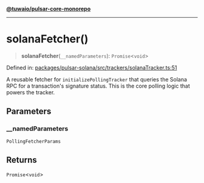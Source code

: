 [**@tuwaio/pulsar-core-monorepo**](../../../README.md)

***

# solanaFetcher()

> **solanaFetcher**(`__namedParameters`): `Promise`\<`void`\>

Defined in: [packages/pulsar-solana/src/trackers/solanaTracker.ts:51](https://github.com/TuwaIO/pulsar-core/blob/7fb56ca30ef24d2c4e269e064078286600c47032/packages/pulsar-solana/src/trackers/solanaTracker.ts#L51)

A reusable fetcher for `initializePollingTracker` that queries the Solana RPC for a transaction's signature status.
This is the core polling logic that powers the tracker.

## Parameters

### \_\_namedParameters

`PollingFetcherParams`

## Returns

`Promise`\<`void`\>
